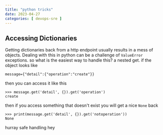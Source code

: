 ```yaml
---
title: "python tricks"
date: 2023-04-27
categories: [ devops-sre ]
---
```


## Accessing Dictionaries
Getting dictionaries back from a http endpoint usually results in a mess of objects.   Dealing with this in python can be a challenge of `ValueError` exceptions.   so what is the easiest  way to handle this?    a nested get.   if the object looks like  
```
message={"detail":{"operation":"create"}}
```
then you can access it like this 
```
>>> message.get('detail', {}).get('operation')
create
```
then if you access something that doesn't exist   you will get a nice `None` back 
```
>>> print(message.get('detail', {}).get('notoperation'))
None
```
hurray safe handling hey